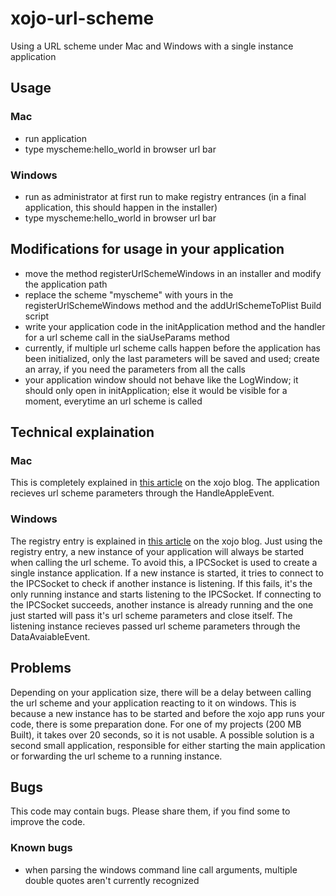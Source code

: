 # xojo-url-scheme

Using a URL scheme under Mac and Windows with a single instance application

## Usage

### Mac

- run application
- type myscheme:hello_world in browser url bar

### Windows

- run as administrator at first run to make registry entrances (in a final application, this should happen in the installer)
- type myscheme:hello_world in browser url bar

## Modifications for usage in your application

- move the method registerUrlSchemeWindows in an installer and modify the application path
- replace the scheme "myscheme" with yours in the registerUrlSchemeWindows method and the addUrlSchemeToPlist Build script
- write your application code in the initApplication method and the handler for a url scheme call in the siaUseParams method
- currently, if multiple url scheme calls happen before the application has been initialized, only the last parameters will be saved and used; create an array, if you need the parameters from all the calls
- your application window should not behave like the LogWindow; it should only open in initApplication; else it would be visible for a moment, everytime an url scheme is called

## Technical explaination

### Mac

This is completely explained in [this article](http://blog.xojo.com/2016/05/09/let-your-os-x-desktop-app-react-to-custom-uris/) on the xojo blog.
The application recieves url scheme parameters through the HandleAppleEvent.

### Windows

The registry entry is explained in [this article](http://blog.xojo.com/2016/08/16/custom-uri-schemes-on-windows/) on the xojo blog.
Just using the registry entry, a new instance of your application will always be started when calling the url scheme. To avoid this, a IPCSocket is used to create a single instance application. If a new instance is started, it tries to connect to the IPCSocket to check if another instance is listening. If this fails, it's the only running instance and starts listening to the IPCSocket. If connecting to the IPCSocket succeeds, another instance is already running and the one just started will pass it's url scheme parameters and close itself.
The listening instance recieves passed url scheme parameters through the DataAvaiableEvent.

## Problems

Depending on your application size, there will be a delay between calling the url scheme and your application reacting to it on windows. This is because a new instance has to be started and before the xojo app runs your code, there is some preparation done. For one of my projects (200 MB Built), it takes over 20 seconds, so it is not usable. A possible solution is a second small application, responsible for either starting the main application or forwarding the url scheme to a running instance.

## Bugs

This code may contain bugs. Please share them, if you find some to improve the code.

### Known bugs

- when parsing the windows command line call arguments, multiple double quotes aren't currently recognized
